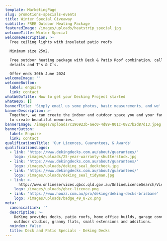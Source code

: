 ```yaml
---
template: MarketingPage
slug: promotions-specials-events
title: Winter Special Giveaway
subtitle: FREE Outdoor Heating Package
featuredImage: /images/uploads/heatstrip_special.jpg
welcomeTitle: Winter Special
welcomeDescription: >-
  Free ceiling lights with insulated patio roofs

  Minimum size 25m2.

  Free outdoor heating package with Deck & Patio Roof combination, call for
  details and T's & C's.

  Offer ends 30th June 2024
welcomeImage: ''
welcomeButton:
  label: enquire
  link: contact
whatWeDoTitle: How to get your Decking Project started
whatWeDo: []
bannerTitle: 'Simply email us some photos, basic measurements, and we''ll provide you a quote'
bannerDescription: >-
  Together, we can create the indoor and outdoor space you and your family needs
  to create beautiful memories. 
bannerImage: /images/uploads/c196923b-aec0-4d89-801c-0827b2d87d13.jpeg
bannerButton:
  label: Enquire
  link: contact
qualificationsTitle: 'Our Licences, Guarantees, & Awards'
qualificationsLogos:
  - link: 'https://www.dekingdecks.com.au/about/guarantees/'
    logo: /images/uploads/25-year-warranty-shutterstock.jpg
  - link: 'https://www.dekingdecks.com.au/about/guarantees/'
    logo: /images/uploads/deking_seal_deckcheck.jpg
  - link: 'https://www.dekingdecks.com.au/about/guarantees/'
    logo: /images/uploads/deking_seal_tidyman.jpg
  - link: >-
      http://www.onlineservices.qbcc.qld.gov.au/OnlineLicenceSearch/VisualElements/ShowDetailResultContent.aspx?LicNO=1042297&licCat=LIC&name=&firstName=&searchType=Contractor&FromPage=SearchContr
    logo: /images/uploads/qbcc-licence.png
  - link: 'https://www.houzz.com.au/pro/deking/deking-decks-brisbane'
    logo: /images/uploads/badge_49_8-2x.png
meta:
  canonicalLink: ''
  description: >-
    DeKing provides decks, patio roofs, home office builds, garage conversions,
    outdoor studios, granny flats, small extensions and additions.
  noindex: false
  title: Deck and Patio Specials - Deking Decks
---
```


